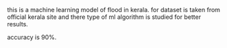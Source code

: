 this is a machine learning model of flood in kerala.
for dataset is taken from official kerala site and there type of ml algorithm is studied for better results.

accuracy is 90%.



